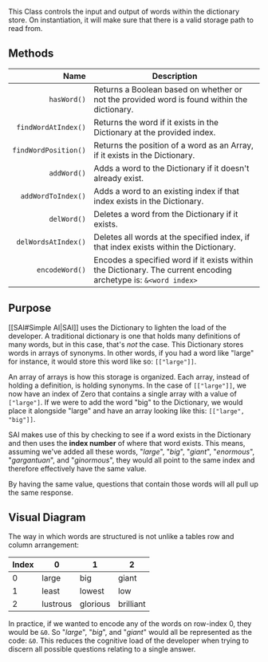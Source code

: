 This Class controls the input and output of words within the dictionary store. On instantiation, it will make sure that there is a valid storage path to read from.

## Methods
Name | Description
-------:|------
`hasWord()` | Returns a Boolean based on whether or not the provided word is found within the dictionary.
`findWordAtIndex()` | Returns the word if it exists in the Dictionary at the provided index.
`findWordPosition()` | Returns the position of a word as an Array, if it exists in the Dictionary.
`addWord()` | Adds a word to the Dictionary if it doesn't already exist.
`addWordToIndex()` | Adds a word to an existing index if that index exists in the Dictionary.
`delWord()` | Deletes a word from the Dictionary if it exists.
`delWordsAtIndex()` | Deletes all words at the specified index, if that index exists within the Dictionary.
`encodeWord()` | Encodes a specified word if it exists within the Dictionary. The current encoding archetype is: `&<word index>`

## Purpose
[[SAI#Simple AI|SAI]] uses the Dictionary to lighten the load of the developer. A traditional dictionary is one that holds many definitions of many words, but in this case, that's *not* the case. This Dictionary stores words in arrays of synonyms. In other words, if you had a word like "large" for instance, it would store this word like so: `[["large"]]`.

An array of arrays is how this storage is organized. Each array, instead of holding a definition, is holding synonyms. In the case of `[["large"]]`, we now have an index of Zero that contains a single array with a value of `["large"]`. If we were to add the word "big" to the Dictionary, we would place it alongside "large" and have an array looking like this: `[["large", "big"]]`.

SAI makes use of this by checking to see if a word exists in the Dictionary and then uses the **index number** of where that word exists. This means, assuming we've added all these words, "*large*", "*big*", "*giant*", "*enormous*", "*gargantuan*", and "*ginormous*", they would all point to the same index and therefore effectively have the same value.

By having the same value, questions that contain those words will all pull up the same response.

## Visual Diagram
The way in which words are structured is not unlike a tables row and column arrangement:

Index | 0 | 1 | 2
----|----|----|----
0 | large | big | giant 
1 | least | lowest | low
2 | lustrous | glorious | brilliant

In practice, if we wanted to encode any of the words on row-index 0, they would be `&0`. So "*large*", "*big*", and "*giant*" would all be represented as the code: `&0`. This reduces the cognitive load of the developer when trying to discern all possible questions relating to a single answer.

